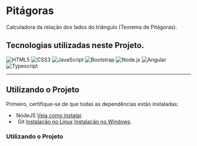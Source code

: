 # Pitágoras
Calculadora da relação dos lados do triângulo (Teorema de Pitágoras).

## Tecnologias utilizadas neste Projeto.
![HTML5](https://img.shields.io/badge/-HTML5-333333?style=flat&logo=HTML5)
![CSS3](https://img.shields.io/badge/-CSS-333333?style=flat&logo=CSS3&logoColor=1572B6)
![JavaScript](https://img.shields.io/badge/-JavaScript-333333?style=flat&logo=javascript)
![Bootstrap](https://img.shields.io/badge/-Bootstrap-333333?style=flat&logo=bootstrap&logoColor=563D7C)
![Node.js](https://img.shields.io/badge/-Node.js-333333?style=flat&logo=node.js)
![Angular](https://img.shields.io/badge/-Angular-333333?style=flat&logo=angular)
![Typescript](https://img.shields.io/badge/-Typescript-333333?style=flat&logo=typescript)

---

## Utilizando o Projeto

Primeiro, certifique-se de que todas as dependências estão instaladas:

 - &nbsp;NodeJS [Veja como instalar](https://nodejs.org/pt-br/download/).
 - &nbsp; Git [Instalação no Linux](https://balta.io/blog/git-github-primeiros-passos#instala%C3%A7%C3%A3o-do-git) [Instalação no Windows](https://dicasdeprogramacao.com.br/como-instalar-o-git-no-windows/).
 
### Utilizando o Projeto
